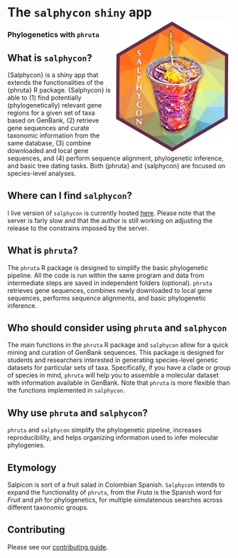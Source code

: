# The `salphycon` `shiny` app <a href='https://cromanpa94.github.io/salphycon'><img src='www/img/salphycon.png' align="right" height="300" /></a>

### Phylogenetics with `phruta`

## What is `salphycon`?

 {Salphycon} is a shiny app that extends the functionalities of the {phruta} R package. {Salphycon} is able to (1) find potentially (phylogenetically) relevant gene regions for a given set of taxa based on GenBank, (2) retrieve gene sequences and curate taxonomic information from the same database, (3) combine downloaded and local gene sequences, and (4) perform sequence alignment, phylogenetic inference, and basic tree dating tasks. Both {phruta} and {salphycon} are focused on species-level analyses. 

 ## Where can I find `salphycon`?

 I live version of `salphycon` is currently hosted [here](https://viz.datascience.arizona.edu/salphycon/). Please note that the server is farly slow and that the author is still working on adjusting the release to the constrains imposed by the server.

## What is `phruta`?

The `phruta` R package is designed to simplify the basic phylogenetic pipeline. All the code is run within the same program and data from intermediate steps are saved in independent folders (optional). `phruta` retrieves gene sequences, combines newly downloaded to local gene sequences, performs sequence alignments, and basic phylogenetic inference. 

## Who should consider using `phruta` and `salphycon`

The main functions in the `phruta` R package and  `salphycon` allow for a quick mining and curation of GenBank sequences. This package is designed for students and researchers interested in generating species-level genetic datasets for particular sets of taxa. Specifically, if you have a clade or group of species in mind, `phruta` will help you to assemble a molecular dataset with information available in GenBank. Note that `phruta` is more flexible than the functions implemented in `salphycon`.

## Why use `phruta` and `salphycon`?

`phruta` and `salphycon` simplify the phylogenetic pipeline, increases reproducibility, and helps organizing information used to infer molecular phylogenies.

## Etymology

Salpicon is sort of a fruit salad in Colombian Spanish. `Salphycon` intends to expand the functionality of `phruta`, from the  _Fruta_ is the Spanish word for _Fruit_ and _ph_ for phylogenetics, for multiple simulatenous searches across different taxonomic groups.

## Contributing

Please see our [contributing guide](CONTRIBUTING).

